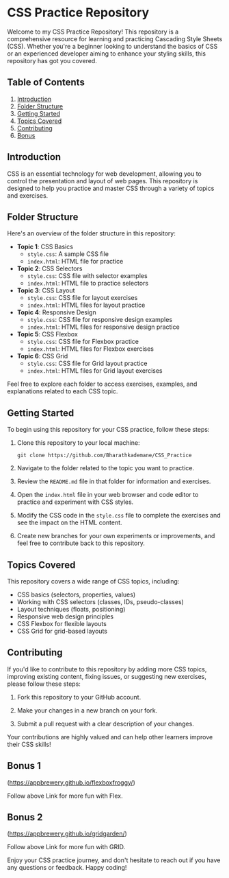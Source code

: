 # CSS Practice Repository

Welcome to my CSS Practice Repository! This repository is a comprehensive resource for learning and practicing Cascading Style Sheets (CSS). Whether you're a beginner looking to understand the basics of CSS or an experienced developer aiming to enhance your styling skills, this repository has got you covered.

## Table of Contents

1. [Introduction](#introduction)
2. [Folder Structure](#folder-structure)
3. [Getting Started](#getting-started)
4. [Topics Covered](#topics-covered)
5. [Contributing](#contributing)
6. [Bonus](#bonus)

## Introduction

CSS is an essential technology for web development, allowing you to control the presentation and layout of web pages. This repository is designed to help you practice and master CSS through a variety of topics and exercises.

## Folder Structure

Here's an overview of the folder structure in this repository:

- **Topic 1**: CSS Basics
  - `style.css`: A sample CSS file
  - `index.html`: HTML file for practice
- **Topic 2**: CSS Selectors
  - `style.css`: CSS file with selector examples
  - `index.html`: HTML file to practice selectors
- **Topic 3**: CSS Layout
  - `style.css`: CSS file for layout exercises
  - `index.html`: HTML files for layout practice
- **Topic 4**: Responsive Design
  - `style.css`: CSS file for responsive design examples
  - `index.html`: HTML files for responsive design practice
- **Topic 5**: CSS Flexbox
  - `style.css`: CSS file for Flexbox practice
  - `index.html`: HTML files for Flexbox exercises
- **Topic 6**: CSS Grid
  - `style.css`: CSS file for Grid layout practice
  - `index.html`: HTML files for Grid layout exercises

Feel free to explore each folder to access exercises, examples, and explanations related to each CSS topic.

## Getting Started

To begin using this repository for your CSS practice, follow these steps:

1. Clone this repository to your local machine:

   ```shell
   git clone https://github.com/Bharathkademane/CSS_Practice
   ```

2. Navigate to the folder related to the topic you want to practice.

3. Review the `README.md` file in that folder for information and exercises.

4. Open the `index.html` file in your web browser and code editor to practice and experiment with CSS styles.

5. Modify the CSS code in the `style.css` file to complete the exercises and see the impact on the HTML content.

6. Create new branches for your own experiments or improvements, and feel free to contribute back to this repository.

## Topics Covered

This repository covers a wide range of CSS topics, including:

- CSS basics (selectors, properties, values)
- Working with CSS selectors (classes, IDs, pseudo-classes)
- Layout techniques (floats, positioning)
- Responsive web design principles
- CSS Flexbox for flexible layouts
- CSS Grid for grid-based layouts

## Contributing

If you'd like to contribute to this repository by adding more CSS topics, improving existing content, fixing issues, or suggesting new exercises, please follow these steps:

1. Fork this repository to your GitHub account.

2. Make your changes in a new branch on your fork.

3. Submit a pull request with a clear description of your changes.

Your contributions are highly valued and can help other learners improve their CSS skills!

## Bonus 1

(https://appbrewery.github.io/flexboxfroggy/)

Follow above Link for more fun with Flex.

## Bonus 2

(https://appbrewery.github.io/gridgarden/) 

Follow above Link for more fun with GRID.


Enjoy your CSS practice journey, and don't hesitate to reach out if you have any questions or feedback. Happy coding!
